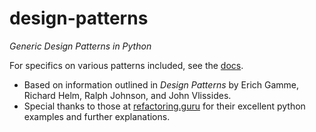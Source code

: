 # design-patterns
*Generic Design Patterns in Python*

For specifics on various patterns included, see the [docs](/docs/pattern_overview.md).

- Based on information outlined in *Design Patterns* by Erich Gamme, Richard Helm, Ralph Johnson, and John Vlissides.
- Special thanks to those at [refactoring.guru](https://refactoring.guru/) for their excellent python examples and further explanations.